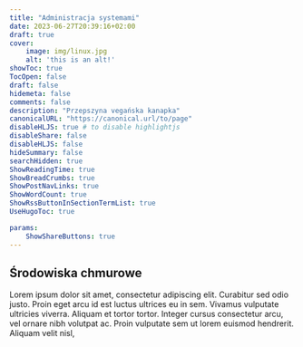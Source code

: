 ```yaml
---
title: "Administracja systemami"
date: 2023-06-27T20:39:16+02:00
draft: true
cover:
    image: img/linux.jpg
    alt: 'this is an alt!'
showToc: true
TocOpen: false
draft: false
hidemeta: false
comments: false
description: "Przepszyna vegańska kanapka"
canonicalURL: "https://canonical.url/to/page"
disableHLJS: true # to disable highlightjs
disableShare: false
disableHLJS: false
hideSummary: false
searchHidden: true
ShowReadingTime: true
ShowBreadCrumbs: true
ShowPostNavLinks: true
ShowWordCount: true
ShowRssButtonInSectionTermList: true
UseHugoToc: true

params:
    ShowShareButtons: true
---
```


## Środowiska chmurowe

Lorem ipsum dolor sit amet, consectetur adipiscing elit. Curabitur sed odio justo. Proin eget arcu id est luctus ultrices eu in sem. Vivamus vulputate ultricies viverra. Aliquam et tortor tortor. Integer cursus consectetur arcu, vel ornare nibh volutpat ac. Proin vulputate sem ut lorem euismod hendrerit. Aliquam velit nisl,